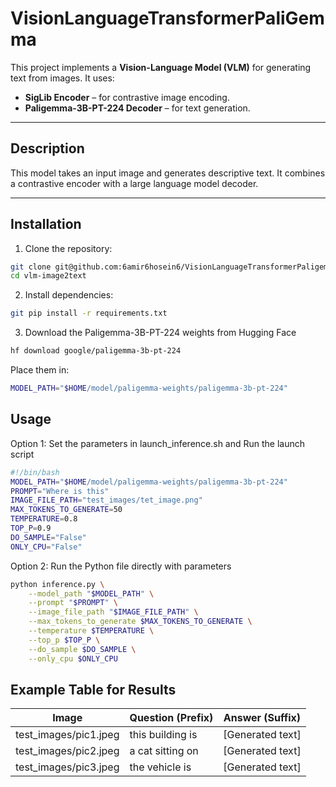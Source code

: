 # VisionLanguageTransformerPaliGemma

This project implements a **Vision-Language Model (VLM)** for generating text from images. It uses:

- **SigLib Encoder** – for contrastive image encoding.
- **Paligemma-3B-PT-224 Decoder** – for text generation.

---

## Description

This model takes an input image and generates descriptive text. It combines a contrastive encoder with a large language model decoder.  

---

## Installation

1. Clone the repository:

```bash
git clone git@github.com:6amir6hosein6/VisionLanguageTransformerPaligemma.git
cd vlm-image2text
```
2. Install dependencies:

```bash
git pip install -r requirements.txt
```

3. Download the Paligemma-3B-PT-224 weights from Hugging Face 

```bash
hf download google/paligemma-3b-pt-224
```

Place them in:

```bash
MODEL_PATH="$HOME/model/paligemma-weights/paligemma-3b-pt-224"
```

## Usage

Option 1: Set the parameters in launch_inference.sh and Run the launch script

```bash 
#!/bin/bash
MODEL_PATH="$HOME/model/paligemma-weights/paligemma-3b-pt-224"
PROMPT="Where is this"
IMAGE_FILE_PATH="test_images/tet_image.png"
MAX_TOKENS_TO_GENERATE=50
TEMPERATURE=0.8
TOP_P=0.9
DO_SAMPLE="False"
ONLY_CPU="False"
```
Option 2: Run the Python file directly with parameters
```bash
python inference.py \
    --model_path "$MODEL_PATH" \
    --prompt "$PROMPT" \
    --image_file_path "$IMAGE_FILE_PATH" \
    --max_tokens_to_generate $MAX_TOKENS_TO_GENERATE \
    --temperature $TEMPERATURE \
    --top_p $TOP_P \
    --do_sample $DO_SAMPLE \
    --only_cpu $ONLY_CPU
```

## Example Table for Results

| Image | Question (Prefix) | Answer (Suffix) |
|-------|-----------------|----------------|
| test_images/pic1.jpeg | this building is | [Generated text] |
| test_images/pic2.jpeg | a cat sitting on | [Generated text] |
| test_images/pic3.jpeg | the vehicle is | [Generated text] |

